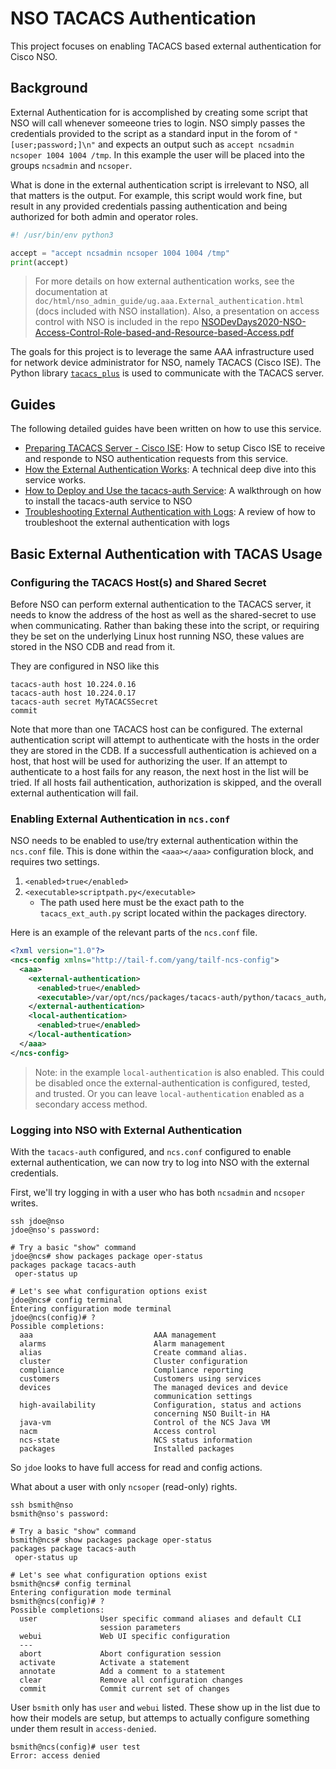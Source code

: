 # NSO TACACS Authentication
This project focuses on enabling TACACS based external authentication for Cisco NSO.  

## Background 
External Authentication for is accomplished by creating some script that NSO will call whenever someeone tries to login.  NSO simply passes the credentials provided to the script as a standard input in the forom of `"[user;password;]\n"` and expects an output such as `accept ncsadmin ncsoper 1004 1004 /tmp`.  In this example the user will be placed into the groups `ncsadmin` and `ncsoper`.  

What is done in the external authentication script is irrelevant to NSO, all that matters is the output.  For example, this script would work fine, but result in any provided credentials passing authentication and being authorized for both admin and operator roles. 

```python
#! /usr/bin/env python3 

accept = "accept ncsadmin ncsoper 1004 1004 /tmp"
print(accept)
```

> For more details on how external authentication works, see the documentation at `doc/html/nso_admin_guide/ug.aaa.External_authentication.html` (docs included with NSO installation).  Also, a presentation on access control with NSO is included in the repo [NSODevDays2020-NSO-Access-Control-Role-based-and-Resource-based-Access.pdf](resources/NSODevDays2020-NSO-Access-Control-Role-based-and-Resource-based-Access.pdf)

The goals for this project is to leverage the same AAA infrastructure used for network device administrator for NSO, namely TACACS (Cisco ISE).  The Python library [`tacacs_plus`](https://github.com/ansible/tacacs_plus) is used to communicate with the TACACS server. 

## Guides
The following detailed guides have been written on how to use this service. 

* [Preparing TACACS Server - Cisco ISE](README-setup-tacacs-ise.md): How to setup Cisco ISE to receive and responde to NSO authentication requests from this service.
* [How the External Authentication Works](README-deepdive-tacacs-auth.md): A technical deep dive into this service works.
* [How to Deploy and Use the tacacs-auth Service](README-tacacs-auth-installation.md): A walkthrough on how to install the tacacs-auth service to NSO
* [Troubleshooting External Authentication with Logs](README-troubleshooting-logs.md): A review of how to troubleshoot the external authentication with logs

## Basic External Authentication with TACAS Usage
### Configuring the TACACS Host(s) and Shared Secret
Before NSO can perform external authentication to the TACACS server, it needs to know the address of the host as well as the shared-secret to use when communicating.  Rather than baking these into the script, or requiring they be set on the underlying Linux host running NSO, these values are stored in the NSO CDB and read from it.  

They are configured in NSO like this

```
tacacs-auth host 10.224.0.16
tacacs-auth host 10.224.0.17
tacacs-auth secret MyTACACSSecret
commit
```

Note that more than one TACACS host can be configured.  The external authentication script will attempt to authenticate with the hosts in the order they are stored in the CDB.  If a successfull authentication is achieved on a host, that host will be used for authorizing the user.  If an attempt to authenticate to a host fails for any reason, the next host in the list will be tried.  If all hosts fail authentication, authorization is skipped, and the overall external authentication will fail.

### Enabling External Authentication in `ncs.conf`
NSO needs to be enabled to use/try external authentication within the `ncs.conf` file. This is done within the `<aaa></aaa>` configuration block, and requires two settings. 

1. `<enabled>true</enabled>` 
1. `<executable>scriptpath.py</executable>`
    * The path used here must be the exact path to the `tacacs_ext_auth.py` script located within the packages directory.

Here is an example of the relevant parts of the `ncs.conf` file. 

```xml
<?xml version="1.0"?>
<ncs-config xmlns="http://tail-f.com/yang/tailf-ncs-config">
  <aaa>
    <external-authentication>
      <enabled>true</enabled>
      <executable>/var/opt/ncs/packages/tacacs-auth/python/tacacs_auth/tacacs_ext_auth.py</executable>
    </external-authentication>
    <local-authentication>
      <enabled>true</enabled>
    </local-authentication>
  </aaa>
</ncs-config>  
```

> Note: in the example `local-authentication` is also enabled.  This could be disabled once the external-authentication is configured, tested, and trusted.  Or you can leave `local-authentication` enabled as a secondary access method.

### Logging into NSO with External Authentication
With the `tacacs-auth` configured, and `ncs.conf` configured to enable external authentication, we can now try to log into NSO with the external credentials. 

First, we'll try logging in with a user who has both `ncsadmin` and `ncsoper` writes. 

```
ssh jdoe@nso
jdoe@nso's password: 

# Try a basic "show" command
jdoe@ncs# show packages package oper-status 
packages package tacacs-auth
 oper-status up

# Let's see what configuration options exist
jdoe@ncs# config terminal 
Entering configuration mode terminal
jdoe@ncs(config)# ?
Possible completions:
  aaa                           AAA management
  alarms                        Alarm management
  alias                         Create command alias.
  cluster                       Cluster configuration
  compliance                    Compliance reporting
  customers                     Customers using services
  devices                       The managed devices and device
                                communication settings
  high-availability             Configuration, status and actions
                                concerning NSO Built-in HA
  java-vm                       Control of the NCS Java VM
  nacm                          Access control
  ncs-state                     NCS status information
  packages                      Installed packages
```

So `jdoe` looks to have full access for read and config actions.  

What about a user with only `ncsoper` (read-only) rights.  

```
ssh bsmith@nso
bsmith@nso's password: 

# Try a basic "show" command
bsmith@ncs# show packages package oper-status 
packages package tacacs-auth
 oper-status up

# Let's see what configuration options exist
bsmith@ncs# config terminal 
Entering configuration mode terminal
bsmith@ncs(config)# ?
Possible completions:
  user              User specific command aliases and default CLI
                    session parameters
  webui             Web UI specific configuration
  ---               
  abort             Abort configuration session
  activate          Activate a statement
  annotate          Add a comment to a statement
  clear             Remove all configuration changes
  commit            Commit current set of changes
```

User `bsmith` only has `user` and `webui` listed.  These show up in the list due to how their models are setup, but attemps to actually configure something under them result in `access-denied`.

```
bsmith@ncs(config)# user test
Error: access denied
```